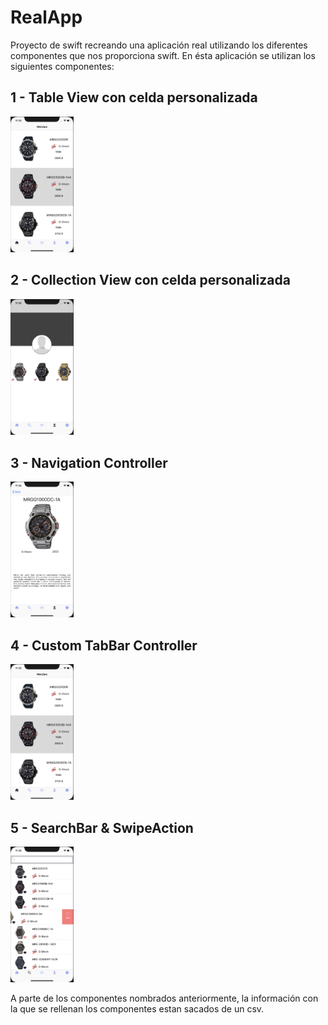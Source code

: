 # RealApp

Proyecto de swift recreando una aplicación real utilizando los diferentes componentes que nos proporciona swift. 
En ésta aplicación se utilizan los siguientes componentes:
 ## 1 - Table View con celda personalizada
<img src="https://github.com/alin19xx/RealApp/blob/master/AppReal/Assets.xcassets/Assets%20Github%20Readme/TableView.imageset/Captura%20de%20pantalla%202019-03-08%20a%20las%2011.23.58.png" width=20% height=20%> 

 ## 2 - Collection View con celda personalizada
 <img src="https://github.com/alin19xx/RealApp/blob/master/AppReal/Assets.xcassets/Assets%20Github%20Readme/Collection.imageset/Captura%20de%20pantalla%202019-03-08%20a%20las%2011.24.41.png" width=20% height=20%> 
 
 
 ## 3 - Navigation Controller
 <img src="https://github.com/alin19xx/RealApp/blob/master/AppReal/Assets.xcassets/Assets%20Github%20Readme/Navigation.imageset/Captura%20de%20pantalla%202019-03-08%20a%20las%2011.24.57.png" width=20% height=20%> 
 
 
 ## 4 - Custom TabBar Controller
 <img src="https://github.com/alin19xx/RealApp/blob/master/AppReal/Assets.xcassets/Assets%20Github%20Readme/TableView.imageset/Captura%20de%20pantalla%202019-03-08%20a%20las%2011.23.58.png" width=20% height=20%> 
 
 
 ## 5 - SearchBar & SwipeAction
 <img src="https://github.com/alin19xx/RealApp/blob/master/AppReal/Assets.xcassets/Assets%20Github%20Readme/SearchBar.imageset/Captura%20de%20pantalla%202019-03-08%20a%20las%2011.24.27.png" width=20% height=20%> 

A parte de los componentes nombrados anteriormente, la información con la que se rellenan los componentes estan sacados de
un csv.
